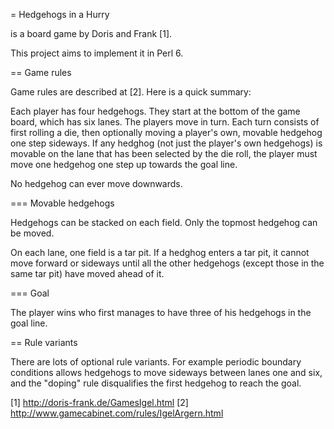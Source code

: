 = Hedgehogs in a Hurry

is a board game by Doris and Frank [1].

This project aims to implement it in Perl 6.

== Game rules

Game rules are described at [2]. Here is a quick summary:

Each player has four hedgehogs. They start at the bottom of the game board,
which has six lanes. The players move in turn. Each turn consists of first
rolling a die, then optionally moving a player's own, movable hedgehog one step
sideways. If any hedghog (not just the player's own hedgehogs) is movable
on the lane that has been selected by the die roll, the player must move one
hedgehog one step up towards the goal line.

No hedgehog can ever move downwards.

=== Movable hedgehogs

Hedgehogs can be stacked on each field. Only the topmost hedgehog can be moved.

On each lane, one field is a tar pit. If a hedghog enters a tar pit, it cannot
move forward or sideways until all the other hedgehogs (except those in the
same tar pit) have moved ahead of it.

=== Goal

The player wins who first manages to have three of his hedgehogs in the goal line.

== Rule variants

There are lots of optional rule variants. For example periodic
boundary conditions allows hedgehogs to move sideways between lanes one and
six, and the "doping" rule disqualifies the first hedgehog to reach the goal.


[1] http://doris-frank.de/GamesIgel.html
[2] http://www.gamecabinet.com/rules/IgelArgern.html
